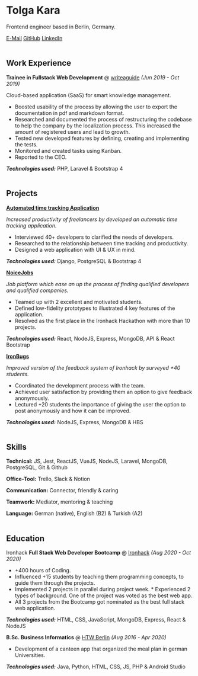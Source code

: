 # Tolga Kara

Frontend engineer based in Berlin, Germany.

[E-Mail](tolgakara2.0@gmail.com)
[GitHub](https://github.com/TolgaKara)
[LinkedIn](https://www.linkedin.com/in/tolgakara/)
<br/><br/>

## Work Experience

**Trainee in Fullstack Web Development**
@ [writeaguide](https://writeaguide.com/) _(Jun 2019 - Oct 2019)_

Cloud-based application (SaaS) for smart knowledge management.

- Boosted usability of the process by allowing the user to export the documentation in pdf and markdown format.
- Researched and documented the process of restructuring the codebase to help the company by the localization process. This increased the amount of registered users and lead to growth.
- Tested new developed features by defining, creating and implementing the tests.
- Monitored and created tasks using Kanban.
- Reported to the CEO.

_**Technologies used:**_ PHP, Laravel & Bootstrap 4
<br/><br/>

## Projects

**[Automated time tracking Application](https://github.com/TolgaKara/prodai)**

_Increased productivity of freelancers by developed an automatic time tracking application._

- Interviewed 40+ developers to clarified the needs of developers.
- Researched to the relationship between time tracking and productivity.
- Designed a web application with UI & UX in mind.

_**Technologies used:**_ Django, PostgreSQL & Bootstrap 4

**[NoiceJobs](https://github.com/NoiceJobs/NoiceJobs)**

_Job platform which ease an up the process of finding qualified developers and qualified companies._

- Teamed up with 2 excellent and motivated students.
- Defined low-fidelity prototypes to illustrated 4 key features of the application.
- Resolved as the first place in the Ironhack Hackathon with more than 10 projects.

_**Technologies used:**_ React, NodeJS, Express, MongoDB, API & React Bootstrap

**[IronBugs](https://github.com/IronBuggers/IronBugs)**

_Improved version of the feedback system of Ironhack by surveyed +40 students._

- Coordinated the development process with the team.
- Achieved user satisfaction by providing them an option to give feedback anonymously.
- Lectured +20 students the importance of giving the user the option to post anonymously and how it can be improved.

_**Technologies used:**_ NodeJS, Express, MongoDB & HBS
<br/><br/>

## Skills

**Technical:** JS, Jest, ReactJS, VueJS, NodeJS, Laravel, MongoDB, PostgreSQL, Git & Github

**Office-Tool:** Trello, Slack & Notion

**Communication:** Connector, friendly & caring

**Teamwork:** Mediator, mentoring & teaching

**Language:** German (native), English (B2) & Turkish (A2)
<br/><br/>

## Education

Ironhack
**Full Stack Web Developer Bootcamp** @ [Ironhack](https://ironhack.com/) _(Aug 2020 - Oct 2020)_

- +400 hours of Coding.
- Influenced +15 students by teaching them programming concepts, to guide them through the projects.
- Implemented 2 projects in parallel during project week. \* Experienced 2 types of background. One of the project was voted as the best web app.
- All 3 projects from the Bootcamp got nominated as the best full stack web application.

_**Technologies used:**_ HTML, CSS, JavaScript, MongoDB, Express, React & NodeJS

**B.Sc. Business Informatics** @ [HTW Berlin](https://www.htw-berlin.de/) _(Aug 2016 - Apr 2020)_

- Development of a canteen app that organized the meal plan in german Universities.

_**Technologies used:**_ Java, Python, HTML, CSS, JS, PHP & Android Studio
